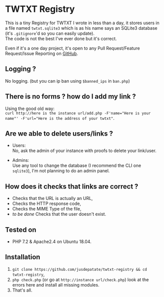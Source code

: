 # TWTXT Registry
This is a tiny Registry for TWTXT I wrote in less than a day, it stores users in a file named `twtxt.sqlite3` which is as his name says an SQLite3 database (it's `.gitignore`'d so you can easily update).
<br>The code is not the best I've ever done but it's correct.

Even if it's a one day project, it's open to any Pull Request/Feature Request/Issue Reporting on [GitHub](https://github.com/jusdepatate/twtxt-registry/).

## Logging ?
No logging. (but you can ip ban using `$banned_ips` in `ban.php`)

## There is no forms ? how do I add my link ?
Using the good old way:
<br>`curl http://here is the instance url/add.php -F'name="Here is your name"' -F'url="Here is the address of your twtxt"`.

## Are we able to delete users/links ?
- Users:
<br>No, ask the admin of your instance with proofs to delete your link/user.

- Admins:
<br>Use any tool to change the database (I recommend the CLI one `sqlite3`), I'm not planning to do an admin panel.

## How does it checks that links are correct ?
- Checks that the URL is actually an URL,
- Checks the HTTP response code,
- Checks the MIME Type of the file,
- *to be done* Checks that the user doesn't exist.

## Tested on
- PHP 7.2 & Apache2.4 on Ubuntu 18.04.

## Installation
1. `git clone https://github.com/jusdepatate/twtxt-registry && cd twtxt-registry`,
2. `php check.php` (or go at `http://instance url/check.php`) look at the errors here and install all missing modules.
3. That's all.